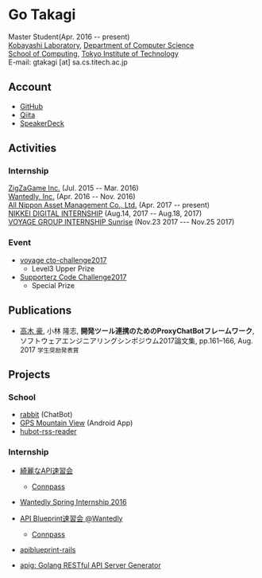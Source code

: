 # Go Takagi

Master Student(Apr. 2016 -- present)<br>
[Kobayashi Laboratory](http://www.sa.cs.titech.ac.jp/), [Department of Computer Science](http://educ.titech.ac.jp/cs/eng/)<br>
[School of Computing](http://www.titech.ac.jp/english/about/organization/schools/organization04.html), [Tokyo Institute of Technology](http://www.titech.ac.jp/english/index.html)<br>
E-mail: gtakagi [at] sa.cs.titech.ac.jp

## Account

- [GitHub](https://github.com/shimastripe)
- [Qiita](http://qiita.com/shimastripe)
- [SpeakerDeck](https://speakerdeck.com/shimastripe)

## Activities
### Internship

[ZigZaGame Inc.](http://zigzagame.com/) (Jul. 2015 -- Mar. 2016)<br>
[Wantedly, Inc.](https://www.wantedly.com/) (Apr. 2016 -- Nov. 2016)<br>
[All Nippon Asset Management Co., Ltd.](https://www.anam.co.jp/) (Apr. 2017 -- present)<br>
[NIKKEI DIGITAL INTERNSHIP](https://hack.nikkei.com/) (Aug.14, 2017 -- Aug.18, 2017)<br>
[VOYAGE GROUP INTERNSHIP Sunrise](https://voyagegroup.com/internship/sunrise/) (Nov.23 2017 --- Nov.25 2017)

### Event
- [voyage cto-challenge2017](https://supporterz.jp/lp/cto-challenge2017/)
	- Level3 Upper Prize
- [Supporterz Code Challenge2017](https://supporterz.jp/spevents/detail/spz_code_challenge_2017)
	- Special Prize

## Publications
- <u>高木 豪</u>, 小林 隆志, **開発ツール連携のためのProxyChatBotフレームワーク**, ソフトウェアエンジニアリングシンポジウム2017論文集, pp.161–166, Aug. 2017 `学生奨励発表賞`

## Projects

### School

- [rabbit](https://github.com/shimastripe/rabbit) (ChatBot)
- [GPS Mountain View](https://github.com/shimastripe/GPSMountainView) (Android App)
- [hubot-rss-reader](https://github.com/shimastripe/hubot-rss-reader)

### Internship

- [綺麗なAPI速習会](http://qiita.com/shimastripe/items/e9b0e1f8f8d77b89373f)

	- [Connpass](https://wantedly.connpass.com/event/36894/)

- [Wantedly Spring Internship 2016](http://engineer.wantedly.com/2016/03/11/spring-internship-2016.html)

- [API Blueprint速習会 @Wantedly](https://speakerdeck.com/shimastripe/api-blueprintsu-xi-hui-at-wantedly)

	- [Connpass](https://wantedly.connpass.com/event/31645/)

- [apiblueprint-rails](https://github.com/wantedly/apiblueprint-rails)

- [apig: Golang RESTful API Server Generator](https://github.com/wantedly/apig)
